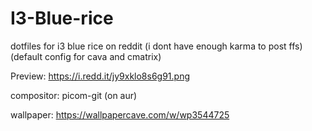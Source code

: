 # I3-Blue-rice
dotfiles for i3 blue rice on reddit (i dont have enough karma to post ffs)
(default config for cava and cmatrix)

Preview: https://i.redd.it/jy9xklo8s6g91.png

compositor: picom-git (on aur)

wallpaper: https://wallpapercave.com/w/wp3544725
